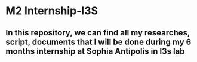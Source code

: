 # M2 Internship-I3S

## In this repository, we can find all my researches, script, documents that I will be done during my 6 months internship at Sophia Antipolis in I3s lab
